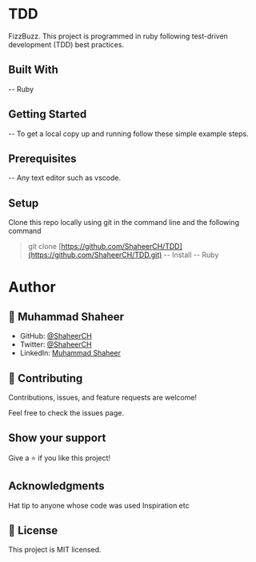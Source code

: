 # TDD
FizzBuzz. This project is programmed in ruby following test-driven development (TDD) best practices.

## Built With
-- Ruby


## Getting Started

-- To get a local copy up and running follow these simple example steps.

## Prerequisites

-- Any text editor such as vscode.

## Setup

Clone this repo locally using git in the command line and the following command
> git clone [https://github.com/ShaheerCH/TDD](https://github.com/ShaheerCH/TDD.git)
-- Install -- Ruby

# Author

## 👤 Muhammad Shaheer

- GitHub: [@ShaheerCH](https://github.com/ShaheerCH)
- Twitter: [@ShaheerCH](https://twitter.com/Shaheer_choudry)
- LinkedIn: [Muhammad Shaheer](https://www.linkedin.com/in/shaheerch/)

## 🤝 Contributing
Contributions, issues, and feature requests are welcome!

Feel free to check the issues page.

## Show your support
Give a ⭐️ if you like this project!

## Acknowledgments
Hat tip to anyone whose code was used
Inspiration
etc
## 📝 License
This project is MIT licensed.